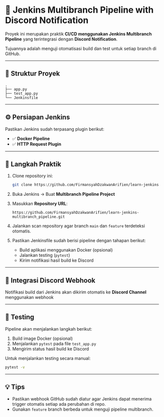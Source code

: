 # 🚀 Jenkins Multibranch Pipeline with Discord Notification

Proyek ini merupakan praktik **CI/CD menggunakan Jenkins Multibranch Pipeline** yang terintegrasi dengan **Discord Notification**.  

Tujuannya adalah menguji otomatisasi build dan test untuk setiap branch di GitHub.

---

## 🧱 Struktur Proyek

```
.
├── app.py         
├── test_app.py     
└── Jenkinsfile     
```

---

## ⚙️ Persiapan Jenkins

Pastikan Jenkins sudah terpasang plugin berikut:

- ✅ **Docker Pipeline**  
- ✅ **HTTP Request Plugin**

---

## 🚀 Langkah Praktik

1. Clone repository ini:
   ```bash
   git clone https://github.com/FirmansyahDzakwanArifien/learn-jenkins-multibranch_pipeline.git
   ```

2. Buka Jenkins → Buat **Multibranch Pipeline Project**

3. Masukkan **Repository URL**:
   ```
   https://github.com/FirmansyahDzakwanArifien/learn-jenkins-multibranch_pipeline.git
   ```

4. Jalankan scan repository agar branch `main` dan `feature` terdeteksi otomatis.

5. Pastikan Jenkinsfile sudah berisi pipeline dengan tahapan berikut:
   - Build aplikasi menggunakan Docker (opsional)
   - Jalankan testing (`pytest`)
   - Kirim notifikasi hasil build ke Discord

---

## 🔔 Integrasi Discord Webhook

Notifikasi build dari Jenkins akan dikirim otomatis ke **Discord Channel** menggunakan webhook

---

## 🧪 Testing

Pipeline akan menjalankan langkah berikut:
1. Build image Docker (opsional)
2. Menjalankan `pytest` pada file `test_app.py`
3. Mengirim status hasil build ke Discord

Untuk menjalankan testing secara manual:
```bash
pytest -v
```

---


## 💡 Tips

- Pastikan webhook GitHub sudah diatur agar Jenkins dapat menerima trigger otomatis setiap ada perubahan di repo.
- Gunakan `feature` branch berbeda untuk menguji pipeline multibranch.



